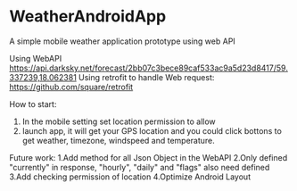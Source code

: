# WeatherAndroidApp
A simple mobile weather application prototype using web API

Using WebAPI https://api.darksky.net/forecast/2bb07c3bece89caf533ac9a5d23d8417/59.337239,18.062381
Using retrofit to handle Web request: https://github.com/square/retrofit

How to start:
1. In the mobile setting set location permission to allow
2. launch app, it will get your GPS location and you could click bottons to get weather, timezone, windspeed and temperature.

Future work:
1.Add method for all Json Object in the WebAPI
2.Only defined "currently" in response, "hourly", "daily" and "flags" also need defined
3.Add checking permission of location
4.Optimize Android Layout 
